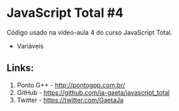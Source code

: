 # JavaScript Total #4

Código usado na vídeo-aula 4 do curso JavaScript Total.

* Variáveis


## Links:

1. Ponto G++ - http://pontogpp.com.br/
2. GitHub - https://github.com/ja-gaeta/javascript_total
3. Twitter - https://twitter.com/GaetaJa
